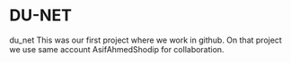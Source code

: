 # DU-NET
du_net
This was our first project where we work in github. On that project we use same account AsifAhmedShodip for collaboration.
